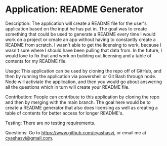 # Application: README Generator

  
 Description: The application will create a README file for the user's application based on the input he has put in. The goal was to create something that could be used to generate a README every time I would work on a project or create an app without having to constantly create a README from scratch. I wasn't able to get the licensing to work, because I wasn't sure where I should have been pulling that data from. In the future, I would love to fix that and work on building out licensing and a table of contents for my README file.  

  
 Usage: This application can be used by cloning the repo off of GitHub, and then by running the application via powershell or Git Bash through node. Node will activiate the application, and then you would go about answering all the questions which in turn will create your README file. 

  
 Contribution: People can contribute to this application by cloning the repo and then by merging with the main branch. The goal here would be to create a README generator that also does licensing as well as creating a table of contents for better access for longer README's. 

  
  Testing: There are no testing requirements.  

  
 Questions: Go to https://www.github.com/cyashasvi, or email me at cyashasvi@gmail.com. 


